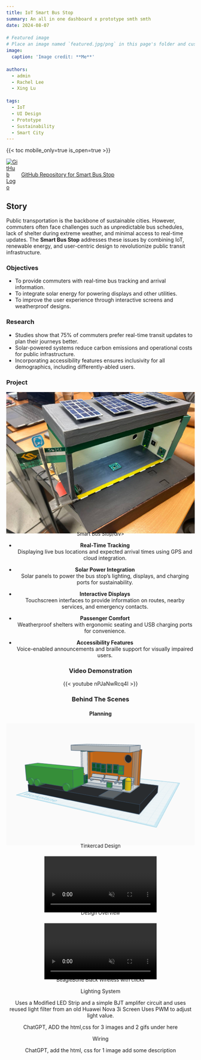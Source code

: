 ```yaml
---
title: IoT Smart Bus Stop
summary: An all in one dashboard x prototype smth smth
date: 2024-08-07

# Featured image
# Place an image named `featured.jpg/png` in this page's folder and customize its options here.
image:
  caption: 'Image credit: **Me**'

authors:
  - admin
  - Rachel Lee
  - Xing Lu

tags:
  - IoT 
  - UI Design
  - Prototype
  - Sustainability
  - Smart City
---
```



{{< toc mobile_only=true is_open=true >}}

<a href="https://github.com/Cayden2606/Smart-Bus-Stop" style="display: flex; align-items: center;" target="_blank">
  <img src="https://github.githubassets.com/images/modules/logos_page/GitHub-Mark.png" alt="GitHub Logo" style="width: 30px; margin-right: 10px;">
  GitHub Repository for Smart Bus Stop
</a>

## Story

Public transportation is the backbone of sustainable cities. However, commuters often face challenges such as unpredictable bus schedules, lack of shelter during extreme weather, and minimal access to real-time updates. The **Smart Bus Stop** addresses these issues by combining IoT, renewable energy, and user-centric design to revolutionize public transit infrastructure.

### Objectives

- To provide commuters with real-time bus tracking and arrival information.
- To integrate solar energy for powering displays and other utilities.
- To improve the user experience through interactive screens and weatherproof designs.

### Research

- Studies show that 75% of commuters prefer real-time transit updates to plan their journeys better.
- Solar-powered systems reduce carbon emissions and operational costs for public infrastructure.
- Incorporating accessibility features ensures inclusivity for all demographics, including differently-abled users.

### Project

<div style="text-align: center;">
  <img src="Media/busprototype.jpeg" alt="Wiring Diagram" style="max-width: 100%; height: auto;">
  <div style="font-size: small; margin-top: -10px;">Smart Bus Stop/div>
</div>

- **Real-Time Tracking**  
  Displaying live bus locations and expected arrival times using GPS and cloud integration.
  
- **Solar Power Integration**  
  Solar panels to power the bus stop’s lighting, displays, and charging ports for sustainability.
  
- **Interactive Displays**  
  Touchscreen interfaces to provide information on routes, nearby services, and emergency contacts.
  
- **Passenger Comfort**  
  Weatherproof shelters with ergonomic seating and USB charging ports for convenience.
  
- **Accessibility Features**  
  Voice-enabled announcements and braille support for visually impaired users.

### Video Demonstration  
{{< youtube nPJaNwRcq4I >}}

### Behind The Scenes
#### Planning
<div style="display: flex; flex-wrap: wrap; justify-content: center; gap: 20px;">
  <div style="text-align: center;">
    <img src="Media/tinkercad.png" alt="Tinkercad Design" style="max-width: 100%; height: auto;">
    <div style="font-size: small; margin-top: -10px;">Tinkercad Design</div>
  </div>
  <div style="text-align: center;">
    <video autoplay loop muted style="max-width: 100%; height: auto;">
      <source src="Media/busmodel.mp4" type="video/mp4">
      Your browser does not support the video tag.
    </video>
    <div style="font-size: small; margin-top: -10px;">Design Overview</div>
  </div>
  <div style="text-align: center;">
    <video autoplay loop muted style="max-width: 100%; height: auto;">
      <source src="Media/BBBWs.mp4" type="video/mp4">
      Your browser does not support the video tag.
    </video>
    <div style="font-size: small; margin-top: -10px;">BeagleBone Black Wireless with clicks</div>
  </div>
</div>


Lighting System

Uses a Modified LED Strip and a simple BJT amplifer circuit and uses reused light filter from an old Huawei Nova 3i Screen
Uses PWM to adjust light value.

ChatGPT, ADD the html,css for 3 images and 2 gifs under here


Wiring 

ChatGPT, add the html, css for 1 image 
add some description


<!-- <div style="display: flex; flex-wrap: wrap; justify-content: center; gap: 20px;">
  <div style="text-align: center;">
    <img src="featured.jpg" alt="Smart Bus Stop Prototype" style="max-width: 100%; height: auto;">
    <div style="font-size: small; margin-top: -10px;">Smart Bus Stop Prototype</div>
  </div>
  <div style="text-align: center;">
    <img src="solar-panel.jpg" alt="Solar Panels in Action" style="max-width: 100%; height: auto;">
    <div style="font-size: small; margin-top: -10px;">Solar Panels in Action</div>
  </div>
  <div style="text-align: center;">
    <img src="display.jpg" alt="Interactive Display Panel" style="max-width: 100%; height: auto;">
    <div style="font-size: small; margin-top: -10px;">Interactive Display Panel</div>
  </div>
  <div style="text-align: center;">
    <img src="tracking.jpg" alt="Live Bus Tracking Interface" style="max-width: 100%; height: auto;">
    <div style="font-size: small; margin-top: -10px;">Live Bus Tracking Interface</div>
  </div>
</div> -->
